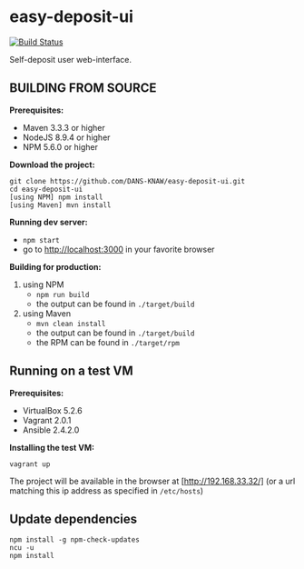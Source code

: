 easy-deposit-ui
===============

[![Build Status](https://travis-ci.org/DANS-KNAW/easy-deposit-ui.svg?branch=master)](https://travis-ci.org/DANS-KNAW/easy-deposit-ui)

Self-deposit user web-interface.


BUILDING FROM SOURCE
--------------------

**Prerequisites:**

* Maven 3.3.3 or higher
* NodeJS 8.9.4 or higher
* NPM 5.6.0 or higher

**Download the project:**

    git clone https://github.com/DANS-KNAW/easy-deposit-ui.git
    cd easy-deposit-ui
    [using NPM] npm install
    [using Maven] mvn install

**Running dev server:**

* `npm start`
* go to [http://localhost:3000] in your favorite browser

**Building for production:**

1. using NPM
    * `npm run build`
    * the output can be found in `./target/build`
2. using Maven
    * `mvn clean install`
    * the output can be found in `./target/build`
    * the RPM can be found in `./target/rpm`

Running on a test VM
--------------------

**Prerequisites:**

* VirtualBox 5.2.6
* Vagrant 2.0.1
* Ansible 2.4.2.0

**Installing the test VM:**

    vagrant up

The project will be available in the browser at [http://192.168.33.32/] (or a url matching this ip address as specified in `/etc/hosts`)

[http://localhost:3000]: http://localhost:3000
[http://192.168.33.32/]: http://192.168.33.32/

Update dependencies
-------------------

    npm install -g npm-check-updates
    ncu -u
    npm install
